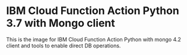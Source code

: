 # IBM Cloud Function Action Python 3.7 with Mongo client

This is the image for IBM Cloud Function Action Python with mongo 4.2 client and tools to enable direct DB operations.

